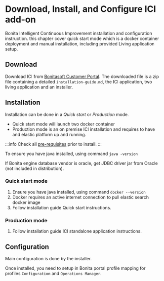 # Download, Install, and Configure ICI add-on

Bonita Intelligent Continuous Improvement installation and configuration instruction. this chapter cover quick start mode
which is a docker container deployment and manual installation, including provided Living application setup.

## Download

Download ICI from [Bonitasoft Customer Portal](https://customer.bonitasoft.com/). The downloaded file is a zip file containing
a detailed `installation-guide.md`, the ICI application, two living application and an installer.

## Installation

Installation can be done in a *Quick start* or *Production* mode. 
 
* Quick start mode will launch two docker container
* Production mode is an on premise ICI installation and requires to have and elastic platform up and running.

:::info
Check all [pre-requisites](./prerequisites.md) prior to install.
:::

To ensure you have java installed, using command `java -version`

If Bonita engine database vendor is oracle, get JDBC driver jar from Oracle (not included in distribution).

### Quick start mode

1. Ensure you have java installed, using command `docker --version`
1. Docker requires an active internet connection to pull elastic search docker image
1. Follow installation guide Quick start instructions.

### Production mode

1. Follow installation guide ICI standalone application instructions.

## Configuration

Main configuration is done by the installer. 

Once installed, you need to setup in Bonita portal profile mapping for 
profiles `Configuration` and `Operations Manager`.
 


